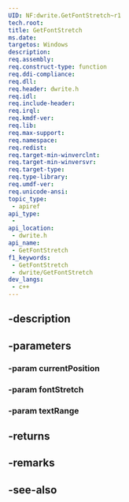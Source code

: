 ```yaml
---
UID: NF:dwrite.GetFontStretch~r1
tech.root: 
title: GetFontStretch
ms.date: 
targetos: Windows
description: 
req.assembly: 
req.construct-type: function
req.ddi-compliance: 
req.dll: 
req.header: dwrite.h
req.idl: 
req.include-header: 
req.irql: 
req.kmdf-ver: 
req.lib: 
req.max-support: 
req.namespace: 
req.redist: 
req.target-min-winverclnt: 
req.target-min-winversvr: 
req.target-type: 
req.type-library: 
req.umdf-ver: 
req.unicode-ansi: 
topic_type:
 - apiref
api_type:
 - 
api_location:
 - dwrite.h
api_name:
 - GetFontStretch
f1_keywords:
 - GetFontStretch
 - dwrite/GetFontStretch
dev_langs:
 - c++
---
```


## -description

## -parameters

### -param currentPosition

### -param fontStretch

### -param textRange

## -returns

## -remarks

## -see-also

